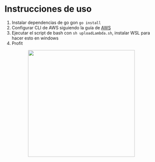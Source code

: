 # Instrucciones de uso

1. Instalar dependencias de go gon `go install`
2. Configurar CLI de AWS siguiendo la guía de [AWS](https://docs.aws.amazon.com/cli/latest/userguide/getting-started-quickstart.html)
3. Ejecutar el script de bash con `sh uploadLambda.sh`, instalar WSL para hacer esto en windows
4. Profit

<p align="center"><img src="https://go.dev/blog/go-brand/Go-Logo/PNG/Go-Logo_LightBlue.png" width="350"/></p>
